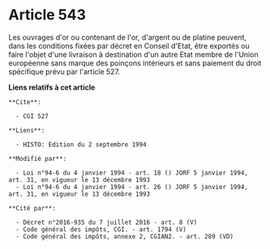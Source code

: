 # Article 543

Les ouvrages d'or ou contenant de l'or, d'argent ou de platine peuvent, dans les conditions fixées par décret en Conseil
d'Etat, être exportés ou faire l'objet d'une livraison à destination d'un autre Etat membre de l'Union européenne sans marque
des poinçons intérieurs et sans paiement du droit spécifique prévu par l'article 527.

**Liens relatifs à cet article**

	**Cite**:

	  - CGI 527

	**Liens**:

	  - HISTO: Edition du 2 septembre 1994

	**Modifié par**:

	  - Loi n°94-6 du 4 janvier 1994 - art. 18 () JORF 5 janvier 1994, art. 31, en vigueur le 13 décembre 1993
	  - Loi n°94-6 du 4 janvier 1994 - art. 26 () JORF 5 janvier 1994, art. 31, en vigueur le 13 décembre 1993

	**Cité par**:

	  - Décret n°2016-935 du 7 juillet 2016 - art. 8 (V)
	  - Code général des impôts, CGI. - art. 1794 (V)
	  - Code général des impôts, annexe 2, CGIAN2. - art. 289 (VD)
